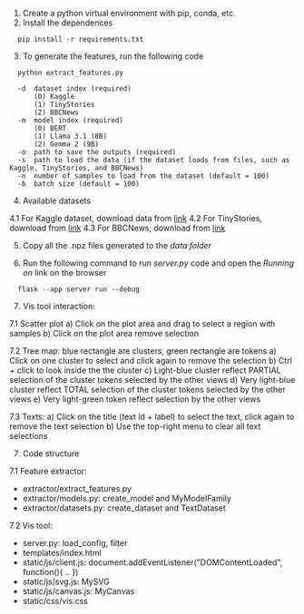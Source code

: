
1. Create a python virtual environment with pip, conda, etc.
2. Install the dependences

```
  pip install -r requirements.txt
```

3. To generate the features, run the following code

``` 
  python extract_features.py 
  
  -d  dataset index (required)
      (0) Kaggle
      (1) TinyStories
      (2) BBCNews
  -m  model index (required)
      (0) BERT
      (1) Llama 3.1 (8B)
      (2) Gemma 2 (9B)
  -o  path to save the outputs (required)
  -s  path to load the data (if the dataset loads from files, such as Kaggle, TinyStories, and BBCNews)
  -n  number of samples to load from the dataset (default = 100)
  -b  batch size (default = 100)
``` 

4. Available datasets

4.1 For Kaggle dataset, download data from [link](https://www.kaggle.com/datasets/blessondensil294/topic-modeling-for-research-articles?select=test.csv)
4.2 For TinyStories, download from [link](https://huggingface.co/datasets/roneneldan/TinyStories)
4.3 For BBCNews, download from [link](http://mlg.ucd.ie/datasets/bbc.html)

5. Copy all the .npz files generated to the *data folder*

6. Run the following command to run *server.py* code and open the *Running on* link on the browser

```
  flask --app server run --debug
```

7. Vis tool interaction:

7.1 Scatter plot
a) Click on the plot area and drag to select a region with samples
b) Click on the plot area remove selection

7.2 Tree map: blue rectangle are clusters, green rectangle are tokens
a) Click on one cluster to select and click again to remove the selection
b) Ctrl + click to look inside the the cluster
c) Light-blue cluster reflect PARTIAL selection of the cluster tokens selected by the other views
d) Very light-blue cluster reflect TOTAL selection of the cluster tokens selected by the other views
e) Very light-green token reflect selection by the other views

7.3 Texts:
a) Click on the title (text id + label) to select the text, click again to remove the text selection
b) Use the top-right menu to clear all text selections

7. Code structure

7.1 Feature extractor:
 - extractor/extract_features.py
 - extractor/models.py: create_model and MyModelFamily
 - extractor/datasets.py: create_dataset and TextDataset

7.2 Vis tool:
  - server.py: load_config, filter
  - templates/index.html
  - static/js/client.js: document.addEventListener("DOMContentLoaded", function(){ .. })
  - static/js/svg.js: MySVG
  - static/js/canvas.js: MyCanvas
  - static/css/vis.css
